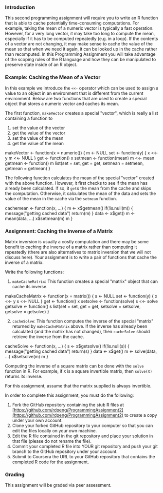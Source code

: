 ### Introduction

This second programming assignment will require you to write an R
function that is able to cache potentially time-consuming computations.
For example, taking the mean of a numeric vector is typically a fast
operation. However, for a very long vector, it may take too long to
compute the mean, especially if it has to be computed repeatedly (e.g.
                                                                  in a loop). If the contents of a vector are not changing, it may make
sense to cache the value of the mean so that when we need it again, it
can be looked up in the cache rather than recomputed. In this
Programming Assignment you will take advantage of the scoping rules of
the R language and how they can be manipulated to preserve state inside
of an R object.

### Example: Caching the Mean of a Vector

In this example we introduce the `<<-` operator which can be used to
assign a value to an object in an environment that is different from the
current environment. Below are two functions that are used to create a
special object that stores a numeric vector and caches its mean.

The first function, `makeVector` creates a special "vector", which is
really a list containing a function to

1.  set the value of the vector
2.  get the value of the vector
3.  set the value of the mean
4.  get the value of the mean

<!-- -->
  
  makeVector <- function(x = numeric()) {
    m <- NULL
    set <- function(y) {
      x <<- y
      m <<- NULL
    }
    get <- function() x
    setmean <- function(mean) m <<- mean
    getmean <- function() m
    list(set = set, get = get,
         setmean = setmean,
         getmean = getmean)
  }

The following function calculates the mean of the special "vector"
created with the above function. However, it first checks to see if the
mean has already been calculated. If so, it `get`s the mean from the
cache and skips the computation. Otherwise, it calculates the mean of
the data and sets the value of the mean in the cache via the `setmean`
function.

cachemean <- function(x, ...) {
  m <- x$getmean()
  if(!is.null(m)) {
    message("getting cached data")
    return(m)
  }
  data <- x$get()
  m <- mean(data, ...)
  x$setmean(m)
  m
}

### Assignment: Caching the Inverse of a Matrix

Matrix inversion is usually a costly computation and there may be some
benefit to caching the inverse of a matrix rather than computing it
repeatedly (there are also alternatives to matrix inversion that we will
            not discuss here). Your assignment is to write a pair of functions that
cache the inverse of a matrix.

Write the following functions:
  
  1.  `makeCacheMatrix`: This function creates a special "matrix" object
that can cache its inverse.


<!-- -->
  
makeCacheMatrix <- function(x = matrix()) {
  s <- NULL
  set <- function(y) {
    x <<- y
    s <<- NULL
  }
  get <- function() x
  setsolve <- function(solve) s <<- solve
  getsolve <- function() s
  list(set = set, get = get,
       setsolve = setsolve,
       getsolve = getsolve)
}


2.  `cacheSolve`: This function computes the inverse of the special
"matrix" returned by `makeCacheMatrix` above. If the inverse has
already been calculated (and the matrix has not changed), then
`cacheSolve` should retrieve the inverse from the cache.


cacheSolve <- function(x, ...) {
  s <- x$getsolve()
  if(!is.null(s)) {
    message("getting cached data")
    return(s)
  }
  data <- x$get()
  m <- solve(data, ...)
  x$setsolve(m)
  m
}



Computing the inverse of a square matrix can be done with the `solve`
function in R. For example, if `X` is a square invertible matrix, then
`solve(X)` returns its inverse.

For this assignment, assume that the matrix supplied is always
invertible.

In order to complete this assignment, you must do the following:
  
  1.  Fork the GitHub repository containing the stub R files at
[https://github.com/rdpeng/ProgrammingAssignment2](https://github.com/rdpeng/ProgrammingAssignment2)
to create a copy under your own account.
2.  Clone your forked GitHub repository to your computer so that you can
edit the files locally on your own machine.
3.  Edit the R file contained in the git repository and place your
solution in that file (please do not rename the file).
4.  Commit your completed R file into YOUR git repository and push your
git branch to the GitHub repository under your account.
5.  Submit to Coursera the URL to your GitHub repository that contains
the completed R code for the assignment.

### Grading

This assignment will be graded via peer assessment.
